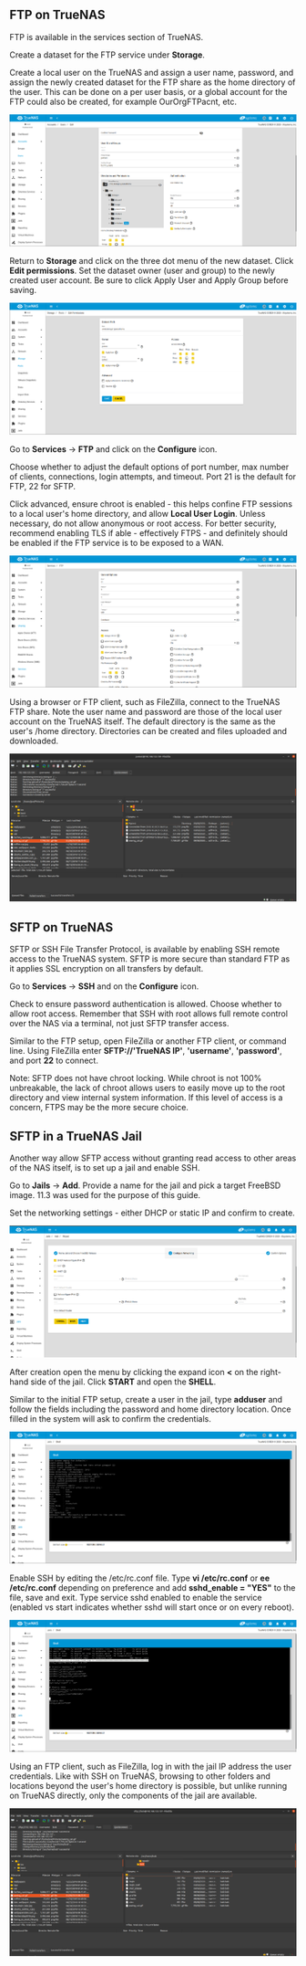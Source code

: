 ## FTP on TrueNAS

FTP is available in the services section of TrueNAS. 

Create a dataset for the FTP service under **Storage**. 

Create a local user on the TrueNAS and assign a user name, password, and assign the newly created dataset for the FTP share as the home directory of the user. This can be done on a per user basis, or a global account for the FTP could also be created, for example OurOrgFTPacnt, etc.

<img src='adduser_TN.png'>

Return to **Storage** and click on the three dot menu of the new dataset. Click **Edit permissions**. Set the dataset owner (user and group) to the newly created user account. Be sure to click Apply User and Apply Group before saving.

<img src='editDSpermissions.png'>

Go to **Services** -> **FTP** and click on the **Configure** icon.

Choose whether to adjust the default options of port number, max number of clients, connections, login attempts, and timeout. Port 21 is the default for FTP, 22 for SFTP.

Click advanced, ensure chroot is enabled - this helps confine FTP sessions to a local user's home directory, and allow **Local User Login**. Unless necessary, do not allow anonymous or root access. For better security, recommend enabling TLS if able - effectively FTPS - and definitely should be enabled if the FTP service is to be exposed to a WAN.

<img src='FTPoptions.png'>

Using a browser or FTP client, such as FileZilla, connect to the TrueNAS FTP share. Note the user name and password are those of the local user account on the TrueNAS itself. The default directory is the same as the user's /home directory. Directories can be created and files uploaded and downloaded.

<img src='FTP_FZ.png'>

## SFTP on TrueNAS

SFTP or SSH File Transfer Protocol, is available by enabling SSH remote access to the TrueNAS system. SFTP is more secure than standard FTP as it applies SSL encryption on all transfers by default.

Go to **Services** -> **SSH** and on the **Configure** icon.

Check to ensure password authentication is allowed. Choose whether to allow root access. Remember that SSH with root allows full remote control over the NAS via a terminal, not just SFTP transfer access. 

Similar to the FTP setup, open FileZilla or another FTP client, or command line. Using FileZilla enter **SFTP://'TrueNAS IP'**, **'username'**, **'password'**, and port **22** to connect. 

Note: SFTP does not have chroot locking. While chroot is not 100% unbreakable, the lack of chroot allows users to easily move up to the root directory and view internal system information. If this level of access is a concern, FTPS may be the more secure choice.

## SFTP in a TrueNAS Jail

Another way allow SFTP access without granting read access to other areas of the NAS itself, is to set up a jail and enable SSH.

Go to **Jails** -> **Add**. Provide a name for the jail and pick a target FreeBSD image. 11.3 was used for the purpose of this guide.

Set the networking settings - either DHCP or static IP and confirm to create. 

<img src='jailnetwork.png'>

After creation open the menu by clicking the expand icon **<** on the right-hand side of the jail. Click **START** and open the **SHELL**. 

Similar to the initial FTP setup, create a user in the jail, type **adduser** and follow the fields including the password and home directory location. Once filled in the system will ask to confirm the credentials.

<img src='adduser_jail.png'>

Enable SSH by editing the /etc/rc.conf file. Type **vi /etc/rc.conf** or **ee /etc/rc.conf** depending on preference and add **sshd_enable = "YES"** to the file, save and exit. Type service sshd enabled to enable the service (enabled vs start indicates whether sshd will start once or on every reboot). 

<img src='edit_rcconf.png'>

Using an FTP client, such as FileZilla, log in with the jail IP address the user credentials. Like with SSH on TrueNAS, browsing to other folders and locations beyond the user's home directory is possible, but unlike running on TrueNAS directly, only the components of the jail are available.

<img src='jailSFTP_FZ.png'>
